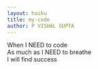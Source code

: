 ```yaml
---
layout: haiku
title: my-code
author: P VISHAL GUPTA
---
```





When I NEED to code<br>
As much as I NEED to breathe<br>
I will find success<br>


